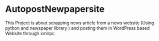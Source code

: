# AutopostNewpapersite
This Project is about scrapping news article from  a news website (Using python and newspaper library ) and posting them in WordPress based Website through xmlrpc
